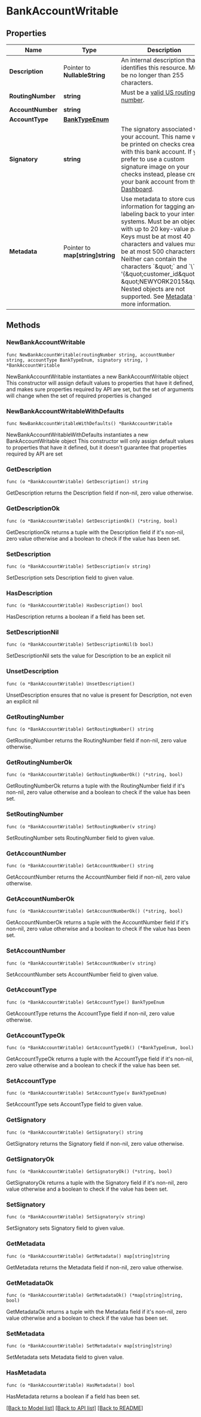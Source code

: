 # BankAccountWritable

## Properties

Name | Type | Description | Notes
------------ | ------------- | ------------- | -------------
**Description** | Pointer to **NullableString** | An internal description that identifies this resource. Must be no longer than 255 characters.  | [optional] 
**RoutingNumber** | **string** | Must be a [valid US routing number](https://www.frbservices.org/index.html). | 
**AccountNumber** | **string** |  | 
**AccountType** | [**BankTypeEnum**](BankTypeEnum.md) |  | 
**Signatory** | **string** | The signatory associated with your account. This name will be printed on checks created with this bank account. If you prefer to use a custom signature image on your checks instead, please create your bank account from the [Dashboard](https://dashboard.lob.com/#/login). | 
**Metadata** | Pointer to **map[string]string** | Use metadata to store custom information for tagging and labeling back to your internal systems. Must be an object with up to 20 key-value pairs. Keys must be at most 40 characters and values must be at most 500 characters. Neither can contain the characters &#x60;\&quot;&#x60; and &#x60;\\&#x60;. i.e. &#39;{\&quot;customer_id\&quot; : \&quot;NEWYORK2015\&quot;}&#39; Nested objects are not supported.  See [Metadata](#section/Metadata) for more information. | [optional] 

## Methods

### NewBankAccountWritable

`func NewBankAccountWritable(routingNumber string, accountNumber string, accountType BankTypeEnum, signatory string, ) *BankAccountWritable`

NewBankAccountWritable instantiates a new BankAccountWritable object
This constructor will assign default values to properties that have it defined,
and makes sure properties required by API are set, but the set of arguments
will change when the set of required properties is changed

### NewBankAccountWritableWithDefaults

`func NewBankAccountWritableWithDefaults() *BankAccountWritable`

NewBankAccountWritableWithDefaults instantiates a new BankAccountWritable object
This constructor will only assign default values to properties that have it defined,
but it doesn't guarantee that properties required by API are set

### GetDescription

`func (o *BankAccountWritable) GetDescription() string`

GetDescription returns the Description field if non-nil, zero value otherwise.

### GetDescriptionOk

`func (o *BankAccountWritable) GetDescriptionOk() (*string, bool)`

GetDescriptionOk returns a tuple with the Description field if it's non-nil, zero value otherwise
and a boolean to check if the value has been set.

### SetDescription

`func (o *BankAccountWritable) SetDescription(v string)`

SetDescription sets Description field to given value.

### HasDescription

`func (o *BankAccountWritable) HasDescription() bool`

HasDescription returns a boolean if a field has been set.

### SetDescriptionNil

`func (o *BankAccountWritable) SetDescriptionNil(b bool)`

 SetDescriptionNil sets the value for Description to be an explicit nil

### UnsetDescription
`func (o *BankAccountWritable) UnsetDescription()`

UnsetDescription ensures that no value is present for Description, not even an explicit nil
### GetRoutingNumber

`func (o *BankAccountWritable) GetRoutingNumber() string`

GetRoutingNumber returns the RoutingNumber field if non-nil, zero value otherwise.

### GetRoutingNumberOk

`func (o *BankAccountWritable) GetRoutingNumberOk() (*string, bool)`

GetRoutingNumberOk returns a tuple with the RoutingNumber field if it's non-nil, zero value otherwise
and a boolean to check if the value has been set.

### SetRoutingNumber

`func (o *BankAccountWritable) SetRoutingNumber(v string)`

SetRoutingNumber sets RoutingNumber field to given value.


### GetAccountNumber

`func (o *BankAccountWritable) GetAccountNumber() string`

GetAccountNumber returns the AccountNumber field if non-nil, zero value otherwise.

### GetAccountNumberOk

`func (o *BankAccountWritable) GetAccountNumberOk() (*string, bool)`

GetAccountNumberOk returns a tuple with the AccountNumber field if it's non-nil, zero value otherwise
and a boolean to check if the value has been set.

### SetAccountNumber

`func (o *BankAccountWritable) SetAccountNumber(v string)`

SetAccountNumber sets AccountNumber field to given value.


### GetAccountType

`func (o *BankAccountWritable) GetAccountType() BankTypeEnum`

GetAccountType returns the AccountType field if non-nil, zero value otherwise.

### GetAccountTypeOk

`func (o *BankAccountWritable) GetAccountTypeOk() (*BankTypeEnum, bool)`

GetAccountTypeOk returns a tuple with the AccountType field if it's non-nil, zero value otherwise
and a boolean to check if the value has been set.

### SetAccountType

`func (o *BankAccountWritable) SetAccountType(v BankTypeEnum)`

SetAccountType sets AccountType field to given value.


### GetSignatory

`func (o *BankAccountWritable) GetSignatory() string`

GetSignatory returns the Signatory field if non-nil, zero value otherwise.

### GetSignatoryOk

`func (o *BankAccountWritable) GetSignatoryOk() (*string, bool)`

GetSignatoryOk returns a tuple with the Signatory field if it's non-nil, zero value otherwise
and a boolean to check if the value has been set.

### SetSignatory

`func (o *BankAccountWritable) SetSignatory(v string)`

SetSignatory sets Signatory field to given value.


### GetMetadata

`func (o *BankAccountWritable) GetMetadata() map[string]string`

GetMetadata returns the Metadata field if non-nil, zero value otherwise.

### GetMetadataOk

`func (o *BankAccountWritable) GetMetadataOk() (*map[string]string, bool)`

GetMetadataOk returns a tuple with the Metadata field if it's non-nil, zero value otherwise
and a boolean to check if the value has been set.

### SetMetadata

`func (o *BankAccountWritable) SetMetadata(v map[string]string)`

SetMetadata sets Metadata field to given value.

### HasMetadata

`func (o *BankAccountWritable) HasMetadata() bool`

HasMetadata returns a boolean if a field has been set.


[[Back to Model list]](../README.md#documentation-for-models) [[Back to API list]](../README.md#documentation-for-api-endpoints) [[Back to README]](../README.md)


